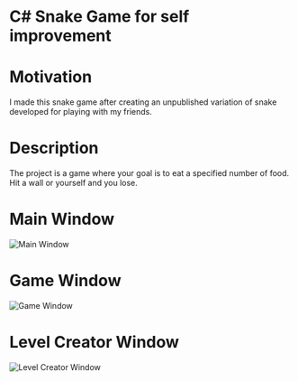 # C# Snake Game for self improvement

# Motivation
I made this snake game after creating an unpublished variation of snake developed for playing with my friends.

# Description
The project is a game where your goal is to eat a specified number of food. Hit a wall or yourself and you lose.

# Main Window

![Main Window](https://i.imgur.com/D6uaoox.png)

# Game Window

![Game Window](https://i.imgur.com/1o5INE9.png)

# Level Creator Window

![Level Creator Window](https://i.imgur.com/MKFRvmp.png)

